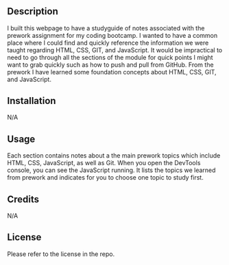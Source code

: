 # <Your-Project-Title>

## Description

I built this webpage to have a studyguide of notes associated with the prework assignment for my coding bootcamp. I wanted to have a common place where I could find and quickly reference the information we were taught regarding HTML, CSS, GIT, and JavaScript. It would be impractical to need to go through all the sections of the module for quick points I might want to grab quickly such as how to push and pull from GitHub. From the prework I have learned some foundation concepts about HTML, CSS, GIT, and JavaScript. 


## Installation

N/A

## Usage

Each section contains notes about a the main prework topics which include HTML, CSS, JavaScript, as well as Git. When you open the DevTools console, you can see the JavaScript running. It lists the topics we learned from prework and indicates for you to choose one topic to study first.


## Credits

N/A

## License

Please refer to the license in the repo.
